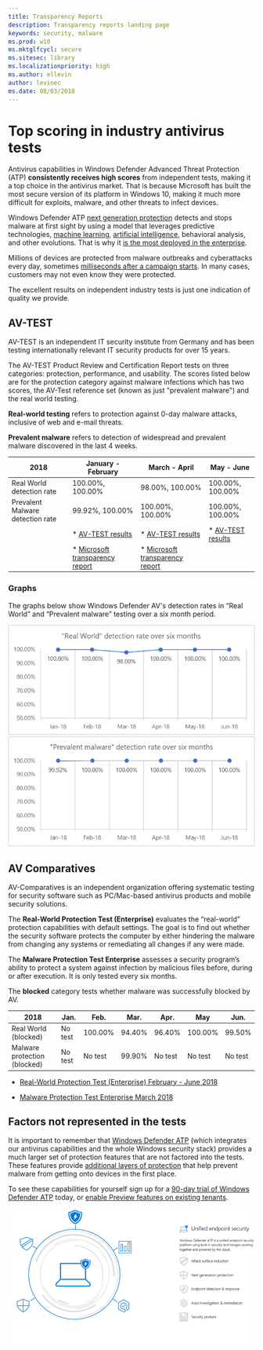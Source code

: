 ```yaml
---
title: Transparency Reports
description: Transparency reports landing page
keywords: security, malware
ms.prod: w10
ms.mktglfcycl: secure
ms.sitesec: library
ms.localizationpriority: high
ms.author: ellevin
author: levinec
ms.date: 08/03/2018
---
```


# Top scoring in industry antivirus tests

Antivirus capabilities in Windows Defender Advanced Threat Protection (ATP) **consistently receives high scores** from independent tests, making it a top choice in the antivirus market. That is because Microsoft has built the most secure version of its platform in Windows 10, making it much more difficult for exploits, malware, and other threats to infect devices.

Windows Defender ATP [next generation protection](https://www.youtube.com/watch?v=Xy3MOxkX_o4) detects and stops malware at first sight by using a model that leverages predictive technologies, [machine learning](https://cloudblogs.microsoft.com/microsoftsecure/2018/06/07/machine-learning-vs-social-engineering/), [artificial intelligence](https://cloudblogs.microsoft.com/microsoftsecure/2018/02/14/how-artificial-intelligence-stopped-an-emotet-outbreak/), behavioral analysis, and other evolutions. That is why it [is the most deployed in the enterprise](https://docs.microsoft.com/windows/threat-protection/windows-defender-antivirus/windows-defender-antivirus-in-windows-10).

Millions of devices are protected from malware outbreaks and cyberattacks every day, sometimes [milliseconds after a campaign starts](https://cloudblogs.microsoft.com/microsoftsecure/2018/03/07/behavior-monitoring-combined-with-machine-learning-spoils-a-massive-dofoil-coin-mining-campaign/). In many cases, customers may not even know they were protected.

The excellent results on independent industry tests is just one indication of quality we provide.

## AV-TEST

AV-TEST is an independent IT security institute from Germany and has been testing internationally relevant IT security products for over 15 years.

The AV-TEST Product Review and Certification Report tests on three categories: protection, performance, and usability. The scores listed below are for the protection category against malware infections which has two scores, the AV-Test reference set (known as just "prevalent malware") and the real world testing.

**Real-world testing** refers to protection against 0-day malware attacks, inclusive of web and e-mail threats.

**Prevalent malware** refers to detection of widespread and prevalent malware discovered in the last 4 weeks.

|2018 |January - February | March - April | May - June|
|-----|-----|-----|-----| 
|Real World detection rate| 100.00%, 100.00%| 98.00%, 100.00%| 100.00%, 100.00%|
|Prevalent Malware detection rate| 99.92%, 100.00%|100.00%, 100.00%|100.00%, 100.00%|
||* [AV-TEST results](https://www.av-test.org/en/antivirus/home-windows/windows-7/february-2018/kaspersky-lab-internet-security-18.0-180557/)|* [AV-TEST results](https://www.av-test.org/en/antivirus/business-windows-client/windows-10/april-2018/microsoft-windows-defender-antivirus-4.12-181574/)|* [AV-TEST results](https://www.av-test.org/en/antivirus/business-windows-client/windows-10/june-2018/microsoft-windows-defender-antivirus-4.12-182374/)|
||* [Microsoft transparency report](https://query.prod.cms.rt.microsoft.com/cms/api/am/binary/RE27O5A?ocid=cx-blog-mmpc)|* [Microsoft transparency report](https://query.prod.cms.rt.microsoft.com/cms/api/am/binary/RE2ouJA)|||

### Graphs

The graphs below show Windows Defender AV's detection rates in “Real World” and “Prevalent malware” testing over a six month period.

![Real World](./images/RealWorld0818.png)
![Prevalent Malware](./images/PrevalentMalware0818.png)

## AV Comparatives

AV-Comparatives is an independent organization offering systematic testing for security software such as PC/Mac-based antivirus products and mobile security solutions.

The  **Real-World Protection Test (Enterprise)** evaluates the “real-world” protection capabilities with default settings. The goal is to find out whether the security software protects the computer by either hindering the malware from changing any systems or remediating all changes if any were made.

The **Malware Protection Test Enterprise** assesses a security program’s ability to protect a system against infection by malicious files before, during or after execution. It is only tested every six months.

The **blocked** category tests whether malware was successfully blocked by AV.

|2018| Jan. | Feb. | Mar. | Apr. | May | Jun. |
|---|---|---|---|---|---|---|
|Real World (blocked) | No test| 100.00% | 94.40% | 96.40% | 100.00%| 99.50%|
|Malware protection (blocked)| No test | No test | 99.90% | No test | No test | No test |

* [Real-World Protection Test (Enterprise) February - June 2018](https://www.av-comparatives.org/tests/real-world-protection-test-february-june-2018/)

* [Malware Protection Test Enterprise March 2018](https://www.av-comparatives.org/tests/malware-protection-test-enterprise-march-2018-testresult/)

## Factors not represented in the tests

It is important to remember that [Windows Defender ATP](https://www.microsoft.com/en-us/WindowsForBusiness/windows-atp?ocid=cx-blog-mmpc) (which integrates our antivirus capabilities and the whole Windows security stack) provides a much larger set of protection features that are not factored into the tests. These features provide [additional layers of protection](https://cloudblogs.microsoft.com/microsoftsecure/2017/12/11/detonating-a-bad-rabbit-windows-defender-antivirus-and-layered-machine-learning-defenses/) that help prevent malware from getting onto devices in the first place.

 To see these capabilities for yourself sign up for a [90-day trial of Windows Defender ATP](https://www.microsoft.com/windowsforbusiness/windows-atp?ocid=cx-blog-mmpc) today, or [enable Preview features on existing tenants](https://docs.microsoft.com/windows/security/threat-protection/windows-defender-atp/preview-settings-windows-defender-advanced-threat-protection).

![ATP](./images/wdatp-pillars2.png)
